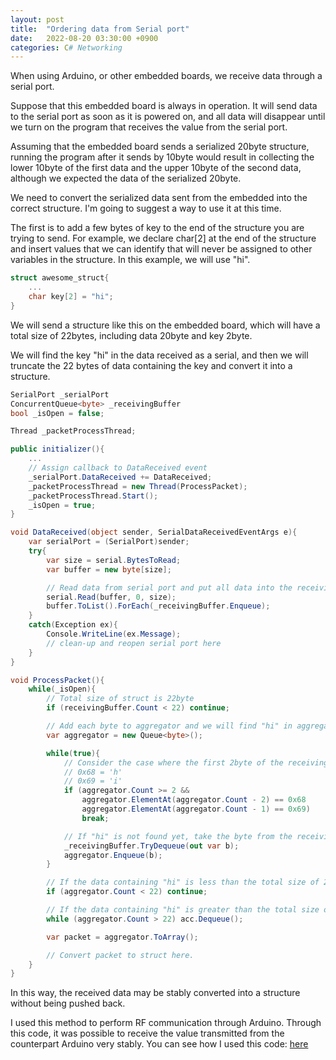```yaml
---
layout: post
title:  "Ordering data from Serial port"
date:   2022-08-20 03:30:00 +0900
categories: C# Networking
---
```

When using Arduino, or other embedded boards, we receive data through a serial port.

Suppose that this embedded board is always in operation. It will send data to the serial port as soon as it is powered on, and all data will disappear until we turn on the program that receives the value from the serial port.

Assuming that the embedded board sends a serialized 20byte structure, running the program after it sends by 10byte would result in collecting the lower 10byte of the first data and the upper 10byte of the second data, although we expected the data of the serialized 20byte.

We need to convert the serialized data sent from the embedded into the correct structure. I'm going to suggest a way to use it at this time.

The first is to add a few bytes of key to the end of the structure you are trying to send.
For example, we declare char[2] at the end of the structure and insert values that we can identify that will never be assigned to other variables in the structure. In this example, we will use "hi".

```csharp
struct awesome_struct{
    ...
    char key[2] = "hi";
}
```
We will send a structure like this on the embedded board, which will have a total size of 22bytes, including data 20byte and key 2byte.

We will find the key "hi" in the data received as a serial, and then we will truncate the 22 bytes of data containing the key and convert it into a structure.

```csharp
SerialPort _serialPort
ConcurrentQueue<byte> _receivingBuffer
bool _isOpen = false;

Thread _packetProcessThread;

public initializer(){
    ...
    // Assign callback to DataReceived event
    _serialPort.DataReceived += DataReceived;
    _packetProcessThread = new Thread(ProcessPacket);
    _packetProcessThread.Start();
    _isOpen = true;
}

void DataReceived(object sender, SerialDataReceivedEventArgs e){
    var serialPort = (SerialPort)sender;
    try{
        var size = serial.BytesToRead;
        var buffer = new byte[size];

        // Read data from serial port and put all data into the receiving queue.
        serial.Read(buffer, 0, size);
        buffer.ToList().ForEach(_receivingBuffer.Enqueue);
    }
    catch(Exception ex){
        Console.WriteLine(ex.Message);
        // clean-up and reopen serial port here
    }
}

void ProcessPacket(){
    while(_isOpen){
        // Total size of struct is 22byte
        if (receivingBuffer.Count < 22) continue;

        // Add each byte to aggregator and we will find "hi" in aggregator.
        var aggregator = new Queue<byte>();

        while(true){
            // Consider the case where the first 2byte of the receiving buffer is "hi" due to the loss of data loss is also considered.
            // 0x68 = 'h'
            // 0x69 = 'i'
            if (aggregator.Count >= 2 &&
                aggregator.ElementAt(aggregator.Count - 2) == 0x68
                aggregator.ElementAt(aggregator.Count - 1) == 0x69)
                break;

            // If "hi" is not found yet, take the byte from the receiving buffer and enqueue it to the aggregator.
            _receivingBuffer.TryDequeue(out var b);
            aggregator.Enqueue(b);        
        }

        // If the data containing "hi" is less than the total size of 22byte, the data is discarded.
        if (aggregator.Count < 22) continue;

        // If the data containing "hi" is greater than the total size of 22byte, the aggregator's front data is discarded to match 22byte. (If it is larger than 22byte, most of the previous data is lost and only 'i' remains.)
        while (aggregator.Count > 22) acc.Dequeue();

        var packet = aggregator.ToArray();

        // Convert packet to struct here.
    }
}
```
In this way, the received data may be stably converted into a structure without being pushed back.

I used this method to perform RF communication through Arduino. Through this code, it was possible to receive the value transmitted from the counterpart Arduino very stably. You can see how I used this code: [here]


[here]: https://github.com/cande-cansat/SatGS/blob/develop/SatGS.Communication/SerialReceiver.cs
